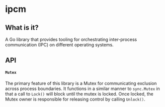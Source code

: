 # ipcm

## What is it?
A Go library that provides tooling for orchestrating inter-process
communication (IPC) on different operating systems.

## API

#### `Mutex`
The primary feature of this library is a Mutex for communicating exclusion
across process boundaries. It functions in a similar manner to `sync.Mutex` in
that a call to `Lock()` will block until the mutex is locked. Once locked, the
Mutex owner is responsible for releasing control by calling `Unlock()`.
